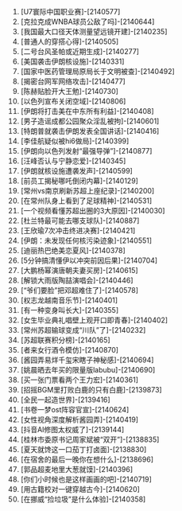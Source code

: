 
1. [U7寰际中国职业赛]-[2140577]
1. [克拉克成WNBA球员公敌了吗]-[2140644]
1. [我国最大口径天体测量望远镜开建]-[2140235]
1. [普通人的穿搭心得]-[2140505]
1. [二号台风圣帕或近期生成]-[2140277]
1. [美国袭击伊朗核设施]-[2140331]
1. [国家中医药管理局原局长于文明被查]-[2140492]
1. [揭密台网军网络攻击]-[2140477]
1. [陈赫贴脸开大王勉]-[2140730]
1. [以色列宣布关闭空域]-[2140806]
1. [伊朗将打击美在中东所有利益]-[2140408]
1. [男子造谣成都公园聚众淫乱被拘]-[2140601]
1. [特朗普就袭击伊朗发表全国讲话]-[2140416]
1. [李佳航疑似被hi6做局]-[2140399]
1. [伊朗向以色列发射“最强导弹”]-[2140877]
1. [汪峰否认与宁静恋爱]-[2140345]
1. [伊朗就核设施遭袭发声]-[2140599]
1. [前员工揭秘哪吒倒闭内幕]-[2140129]
1. [常州vs南京刷新苏超上座纪录]-[2140200]
1. [在常州队身上看到了足球精神]-[2140531]
1. [一个视频看懂苏超出圈的3大原因]-[2140030]
1. [杜兰特最可能去哪支球队]-[2140887]
1. [王欣瑜7次冲击终进决赛]-[2140421]
1. [伊朗：未发现任何核污染迹象]-[2140551]
1. [迪丽热巴绝美恋夏风]-[2140378]
1. [5分钟搞清懂伊以冲突前因后果]-[2140704]
1. [大鹏杨幂演唐朝夫妻买房]-[2140615]
1. [解锁大雨版陶喆演唱会]-[2140446]
1. [“爷们要脸”把邓超难住了]-[2140578]
1. [权志龙越南音乐节]-[2140401]
1. [有一种变身叫长大]-[2140355]
1. [女生毕业典礼唱壁上观开口即青春]-[2140402]
1. [常州苏超输球变成“川队”了]-[2140232]
1. [苏超联赛积分榜]-[2140165]
1. [者来女行酒令模仿]-[2140870]
1. [酱园弄易烊千玺宋瞎子神秘感]-[2140694]
1. [姚晨晒去年买的限量版labubu]-[2140690]
1. [买一张门票看两个王力宏]-[2140361]
1. [招摇BGM里打败白鹿的只有白鹿]-[2139873]
1. [全民一起造世界]-[2139416]
1. [书卷一梦ost阵容官宣]-[2140624]
1. [女性视角深度解析酱园弄]-[2140419]
1. [抖音AI修图太权威了]-[2139144]
1. [桂林市委原书记周家斌被“双开”]-[2138835]
1. [夏天就馋这一口茄丁打卤面]-[2138830]
1. [在宿舍的最后一晚你在想什么]-[2138696]
1. [郭品超麦地里大葱就馍]-[2140396]
1. [你们小时候也是这样画画的吧]-[2140719]
1. [用古籍校对一键穿越古今]-[2140620]
1. [在挪威“捡垃圾”是什么体验]-[2140358]